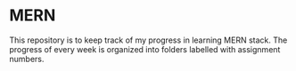 # MERN
This repository is to keep track of my progress in learning MERN stack. The progress of every week is organized into folders labelled with assignment numbers. 
